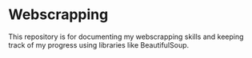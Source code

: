# Webscrapping
This repository is for documenting my webscrapping skills and keeping track of my progress using libraries like BeautifulSoup.
